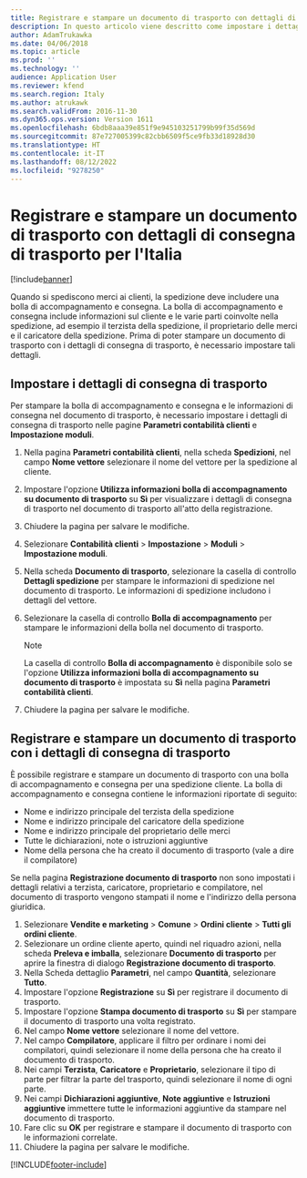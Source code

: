 ```yaml
---
title: Registrare e stampare un documento di trasporto con dettagli di consegna di trasporto per l'Italia
description: In questo articolo viene descritto come impostare i dettagli di consegna di trasporto e registrare un documento di trasporto per l'Italia.
author: AdamTrukawka
ms.date: 04/06/2018
ms.topic: article
ms.prod: ''
ms.technology: ''
audience: Application User
ms.reviewer: kfend
ms.search.region: Italy
ms.author: atrukawk
ms.search.validFrom: 2016-11-30
ms.dyn365.ops.version: Version 1611
ms.openlocfilehash: 6bdb8aaa39e851f9e945103251799b99f35d569d
ms.sourcegitcommit: 87e727005399c82cbb6509f5ce9fb33d18928d30
ms.translationtype: HT
ms.contentlocale: it-IT
ms.lasthandoff: 08/12/2022
ms.locfileid: "9278250"
---
```

# <a name="post-and-print-a-packing-slip-with-transportation-delivery-details-for-italy"></a>Registrare e stampare un documento di trasporto con dettagli di consegna di trasporto per l'Italia

[!include[banner](../includes/banner.md)]

Quando si spediscono merci ai clienti, la spedizione deve includere una bolla di accompagnamento e consegna. La bolla di accompagnamento e consegna include informazioni sul cliente e le varie parti coinvolte nella spedizione, ad esempio il terzista della spedizione, il proprietario delle merci e il caricatore della spedizione. Prima di poter stampare un documento di trasporto con i dettagli di consegna di trasporto, è necessario impostare tali dettagli.

## <a name="set-up-transportation-delivery-details"></a>Impostare i dettagli di consegna di trasporto

Per stampare la bolla di accompagnamento e consegna e le informazioni di consegna nel documento di trasporto, è necessario impostare i dettagli di consegna di trasporto nelle pagine **Parametri contabilità clienti** e **Impostazione moduli**.

1. Nella pagina **Parametri contabilità clienti**, nella scheda **Spedizioni**, nel campo **Nome vettore** selezionare il nome del vettore per la spedizione al cliente.
2. Impostare l'opzione **Utilizza informazioni bolla di accompagnamento su documento di trasporto** su **Sì** per visualizzare i dettagli di consegna di trasporto nel documento di trasporto all'atto della registrazione.
3. Chiudere la pagina per salvare le modifiche.
4. Selezionare **Contabilità clienti** &gt; **Impostazione** &gt; **Moduli** &gt; **Impostazione moduli**.
5. Nella scheda **Documento di trasporto**, selezionare la casella di controllo **Dettagli spedizione** per stampare le informazioni di spedizione nel documento di trasporto. Le informazioni di spedizione includono i dettagli del vettore.
6. Selezionare la casella di controllo **Bolla di accompagnamento** per stampare le informazioni della bolla nel documento di trasporto.

    > [!NOTE]
    > La casella di controllo **Bolla di accompagnamento** è disponibile solo se l'opzione **Utilizza informazioni bolla di accompagnamento su documento di trasporto** è impostata su **Sì** nella pagina **Parametri contabilità clienti**.

7. Chiudere la pagina per salvare le modifiche.

## <a name="post-and-print-a-packing-slip-that-includes-transportation-delivery-details"></a>Registrare e stampare un documento di trasporto con i dettagli di consegna di trasporto

È possibile registrare e stampare un documento di trasporto con una bolla di accompagnamento e consegna per una spedizione cliente. La bolla di accompagnamento e consegna contiene le informazioni riportate di seguito:

- Nome e indirizzo principale del terzista della spedizione
- Nome e indirizzo principale del caricatore della spedizione
- Nome e indirizzo principale del proprietario delle merci
- Tutte le dichiarazioni, note o istruzioni aggiuntive
- Nome della persona che ha creato il documento di trasporto (vale a dire il compilatore)

Se nella pagina **Registrazione documento di trasporto** non sono impostati i dettagli relativi a terzista, caricatore, proprietario e compilatore, nel documento di trasporto vengono stampati il nome e l'indirizzo della persona giuridica.

1. Selezionare **Vendite e marketing** &gt; **Comune** &gt; **Ordini cliente** &gt; **Tutti gli ordini cliente**.
2. Selezionare un ordine cliente aperto, quindi nel riquadro azioni, nella scheda **Preleva e imballa**, selezionare **Documento di trasporto** per aprire la finestra di dialogo **Registrazione documento di trasporto**.
3. Nella Scheda dettaglio **Parametri**, nel campo **Quantità**, selezionare **Tutto**.
4. Impostare l'opzione **Registrazione** su **Sì** per registrare il documento di trasporto.
5. Impostare l'opzione **Stampa documento di trasporto** su **Sì** per stampare il documento di trasporto una volta registrato.
6. Nel campo **Nome vettore** selezionare il nome del vettore.
7. Nel campo **Compilatore**, applicare il filtro per ordinare i nomi dei compilatori, quindi selezionare il nome della persona che ha creato il documento di trasporto.
8. Nei campi **Terzista**, **Caricatore** e **Proprietario**, selezionare il tipo di parte per filtrar la parte del trasporto, quindi selezionare il nome di ogni parte.
9. Nei campi **Dichiarazioni aggiuntive**, **Note aggiuntive** e **Istruzioni aggiuntive** immettere tutte le informazioni aggiuntive da stampare nel documento di trasporto.
10. Fare clic su **OK** per registrare e stampare il documento di trasporto con le informazioni correlate.
11. Chiudere la pagina per salvare le modifiche.


[!INCLUDE[footer-include](../../includes/footer-banner.md)]
